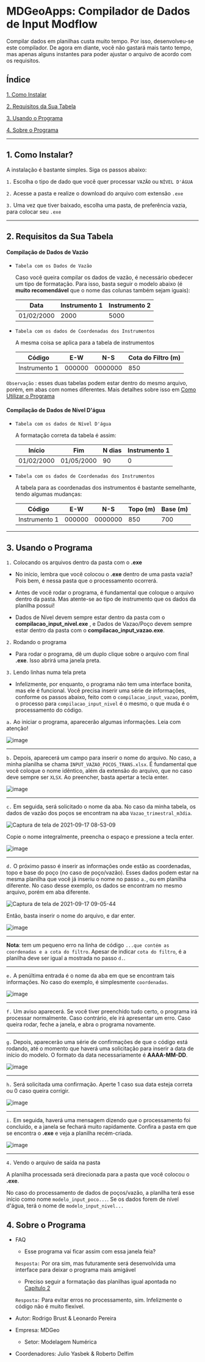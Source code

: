 # MDGeoApps: Compilador de Dados de Input Modflow

Compilar dados em planilhas custa muito tempo. Por isso, desenvolveu-se este compilador. De agora em diante, você não gastará mais tanto tempo, mas apenas alguns instantes para poder ajustar o arquivo de acordo com os requisitos.

## Índice

[1. Como Instalar](#ci)

[2. Requisitos da Sua Tabela](#rst)

[3. Usando o Programa](#uop)

[4. Sobre o Programa](#sop)

_______

<a name = "ci" ></a>
## 1. Como Instalar?

A instalação é bastante simples. Siga os passos abaixo:

`1.` Escolha o tipo de dado que você quer processar `VAZÃO` ou `NÍVEL D'ÁGUA`

`2.` Acesse a pasta e realize o download do arquivo com extensão `.exe`

`3.` Uma vez que tiver baixado, escolha uma pasta, de preferência vazia, para colocar seu `.exe`
_________________________

<a name = 'rst' ></a>
## 2. Requisitos da Sua Tabela

#### Compilação de Dados de Vazão

- `Tabela com os Dados de Vazão`
	
	Caso você queira compilar os dados de vazão, é necessário obedecer um tipo de formatação. Para isso, basta seguir o modelo abaixo (é **muito recomendável** que o nome das colunas também sejam iguais):
	
	
	| Data | Instrumento 1 | Instrumento 2|
	|------|---------------|--------------|
	|01/02/2000| 2000 | 5000 |
	
	
- `Tabela com os dados de Coordenadas dos Instrumentos`
	
	A mesma coisa se aplica para a tabela de instrumentos
	
	| Código | E-W | N-S | Cota do Filtro (m) |
	|--------|-----|-----|--------------------|
	|Instrumento 1| 000000 | 0000000 | 850 |
	
	
`Observação` : esses duas tabelas podem estar dentro do mesmo arquivo, porém, em abas com nomes diferentes. Mais detalhes sobre isso em [Como Utilizar o Programa](#uop)
	

#### Compilação de Dados de Nível D'água

- `Tabela com os dados de Nível D'água`
	
	A formatação correta da tabela é assim:
	
	| Início | Fim | N dias| Instrumento 1|
	|------|-------|--------|--------------|
	|01/02/2000| 01/05/2000 | 90 | 0|

- `Tabela com os dados de Coordenadas dos Instrumentos`

	A tabela para as coordenadas dos instrumentos é bastante semelhante, tendo algumas mudanças:
	
	
	| Código | E-W | N-S | Topo (m) | Base (m) |
	|--------|-----|-----|----------|---------|
	|Instrumento 1| 000000 | 0000000 | 850 | 700|

___________________________________________

<a name = "uop" ></a>
## 3. Usando o Programa

`1.` Colocando os arquivos dentro da pasta com o **.exe**

 - No início, lembra que você colocou o **.exe** dentro de uma pasta vazia? Pois bem, é nessa pasta que o processamento ocorrerá.
 
 - Antes de você rodar o programa, é fundamental que coloque o arquivo dentro da pasta. Mas atente-se ao tipo de instrumento que os dados da planilha possui! 
 
 - Dados de Nível devem sempre estar dentro da pasta com o **compilacao_input_nivel.exe** , e Dados de Vazao/Poço devem sempre estar dentro da pasta com o **compilacao_input_vazao.exe**.

`2.` Rodando o programa

 - Para rodar o programa, dê um duplo clique sobre o arquivo com final **.exe**. Isso abrirá uma janela preta.

`3.` Lendo linhas numa tela preta

 - Infelizmente, por enquanto, o programa não tem uma interface bonita, mas ele é funcional. Você precisa inserir uma série de informações, conforme os passos abaixo, feito com o `compilacao_input_vazao`, porém, o processo para `compilacao_input_nivel` é o mesmo, o que muda é o processamento do código.
 
 `a.` Ao iniciar o programa, aparecerão algumas informações. Leia com atenção!
 
 ![image](https://user-images.githubusercontent.com/53950449/133777425-e95eb5c3-c804-48d9-b660-85719ba90f15.png)

________________________
 
 `b.` Depois, aparecerá um campo para inserir o nome do arquivo. No caso, a minha planilha se chama `INPUT_VAZAO_POCOS_TRANS.xlsx`. É fundamental que você coloque o nome idêntico, além da extensão do arquivo, que no caso deve sempre ser `XLSX`. Ao preencher, basta apertar a tecla enter.
 
 ![image](https://user-images.githubusercontent.com/53950449/133780558-0ccad2e0-632d-4abf-8ca9-5314fb7ea341.png)

________________________

`c.` Em seguida, será solicitado o nome da aba. No caso da minha tabela, os dados de vazão dos poços se encontram na aba `Vazao_trimestral_m3dia`.

 ![Captura de tela de 2021-09-17 08-53-09](https://user-images.githubusercontent.com/53950449/133778446-c9831f3b-64cc-4c1f-adfd-22010e401eb7.png)

Copie o nome integralmente, preencha o espaço e pressione a tecla enter.

![image](https://user-images.githubusercontent.com/53950449/133778578-375b1126-cdab-4e3b-87bc-a589bf789ceb.png)

________________________

`d.` O próximo passo é inserir as informações onde estão as coordenadas, topo e base do poço (no caso de poço/vazão). Esses dados podem estar na mesma planilha que você já inseriu o nome no passo `a.`, ou em planilha diferente. No caso desse exemplo, os dados se encontram no mesmo arquivo, porém em aba diferente. 

![Captura de tela de 2021-09-17 09-05-44](https://user-images.githubusercontent.com/53950449/133779990-0b4bb0cf-9bf5-4de7-9b40-5acf52c6f186.png)

Então, basta inserir o nome do arquivo, e dar enter.

![image](https://user-images.githubusercontent.com/53950449/133780677-0fad2e87-e561-401d-964d-9a8d1b140aa4.png)

________________________

**Nota**: tem um pequeno erro na linha de código `...que contém as coordenadas e a cota do filtro`. Apesar de indicar `cota do filtro`, é a planilha deve ser igual a mostrada no passo `d.`.

________________________

`e.` A penúltima entrada é o nome da aba em que se encontram tais informações. No caso do exemplo, é simplesmente `coordenadas`.

![image](https://user-images.githubusercontent.com/53950449/133780704-650022dd-8ab6-48b9-ab0e-6082cb6cee84.png)

________________________

`f.` Um aviso aparecerá. Se você tiver preenchido tudo certo, o programa irá processar normalmente. Caso contrário, ele irá apresentar um erro. Caso queira rodar, feche a janela, e abra o programa novamente.

________________________

`g.` Depois, aparecerão uma série de confirmações de que o código está rodando, até o momento que haverá uma solicitação para inserir a data de início do modelo. O formato da data necessariamente é **AAAA-MM-DD**.

![image](https://user-images.githubusercontent.com/53950449/133781006-d02bf575-7419-4b32-afbd-352fabf468ad.png)

________________________

`h.` Será solicitada uma confirmação. Aperte 1 caso sua data esteja correta ou 0 caso queira corrigir. 

![image](https://user-images.githubusercontent.com/53950449/133781087-cfe8072a-6e47-43ed-b683-297f8bfaa004.png)

________________________

`i.` Em seguida, haverá uma mensagem dizendo que o processamento foi concluído, e a janela se fechará muito rapidamente. 
Confira a pasta em que se encontra o **.exe** e veja a planilha recém-criada.

![image](https://user-images.githubusercontent.com/53950449/133781227-089fc9c5-8f72-49df-bf2b-75b87ce4899e.png)
 
________________________

`4.` Vendo o arquivo de saída na pasta

A planilha processada será direcionada para a pasta que você colocou o **.exe**. 

No caso do processamento de dados de poços/vazão, a planilha terá esse início como nome `modelo_input_poco...`.
Se os dados forem de nível d'água, terá o nome de `modelo_input_nivel...`

<a name = "sop" ></a>
## 4. Sobre o Programa

 - FAQ
 
 	- Esse programa vai ficar assim com essa janela feia? 
 	
 	`Resposta:` Por ora sim, mas futuramente será desenvolvida uma interface para deixar o programa mais amigável
	
	- Preciso seguir a formatação das planilhas igual apontada no [Capítulo 2](#rst)
	
	`Resposta:` Para evitar erros no processamento, sim. Infelizmente o código não é muito flexivel.
	
 
 - Autor: Rodrigo Brust & Leonardo Pereira
 
 - Empresa: MDGeo
 
	- Setor: Modelagem Numérica

- Coordenadores: Julio Yasbek & Roberto Delfim
